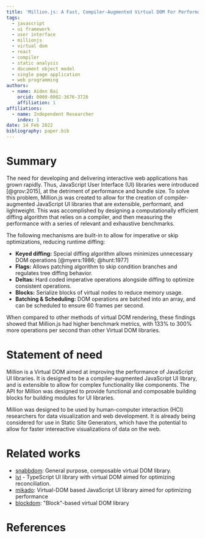 ```yaml
---
title: 'Million.js: A Fast, Compiler-Augmented Virtual DOM For Performant JavaScript UI Libraries'
tags:
  - javascript
  - ui framework
  - user interface
  - millionjs
  - virtual dom
  - react
  - compiler
  - static analysis
  - document object model
  - single page application
  - web programming
authors:
  - name: Aiden Bai
    orcid: 0000-0002-3676-3726
    affiliation: 1
affiliations:
  - name: Independent Researcher
    index: 1
date: 14 Feb 2022
bibliography: paper.bib
---
```


# Summary

The need for developing and delivering interactive web applications has grown rapidly. Thus, JavaScript User Interface (UI) libraries were introduced [@grov:2015], at the detriment of performance and bundle size. To solve this problem, Million.js was created to allow for the creation of compiler-augmented JavaScript UI libraries that are extensible, performant, and lightweight. This was accomplished by designing a computationally efficient diffing algorithm that relies on a compiler, and then measuring the performance with a series of relevant and exhaustive benchmarks.

The following mechanisms are built-in to allow for imperative or skip optimizations, reducing runtime diffing:

- **Keyed diffing:** Special diffing algorithm allows minimizes unnecessary DOM operations [@myers:1986; @hunt:1977]
- **Flags:** Allows patching algorithm to skip condition branches and regulates tree diffing behavior.
- **Deltas:** Hard coded imperative operations alongside diffing to optimize consistent operations.
- **Blocks:** Serialize blocks of virtual nodes to reduce memory usage.
- **Batching & Scheduling:** DOM operations are batched into an array, and can be scheduled to ensure 60 frames per second.

When compared to other methods of virtual DOM rendering, these findings showed that Million.js had higher benchmark metrics, with 133% to 300% more operations per second than other Virtual DOM libraries.

# Statement of need

Million is a Virtual DOM aimed at improving the performance of JavaScript UI libraries. It is designed to be a compiler-augmented JavaScript UI library, and is extensible to allow for complex functionality like components. The API for Million was designed to provide functional and composable building blocks for building modules for UI libraries.

Million was designed to be used by human-computer interaction (HCI) researchers for data visualization and web development. It is already being considered for use in Static Site Generators, which have the potential to allow for faster intereactive visualizations of data on the web.

# Related works

- [snabbdom](https://github.com/snabbdom/snabbdom): General purpose, composable virtual DOM library.
- [ivi](https://github.com/localvoid/ivi) - TypeScript UI library with virtual DOM aimed for optimizing reconciliation.
- [mikado](https://github.com/nextapps-de/mikado): Virtual-DOM based JavaScript UI library aimed for optimizing performance
- [blockdom](https://github.com/ged-odoo/blockdom): "Block"-based virtual DOM library

# References
